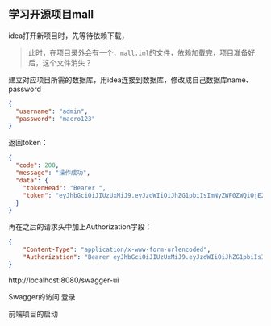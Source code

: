 学习开源项目mall
----



idea打开新项目时，先等待依赖下载，

> 此时，在项目录外会有一个，`mall.iml`的文件，依赖加载完，项目准备好后，这个文件消失？

建立对应项目所需的数据库，用idea连接到数据库，修改成自己数据库name、password



```json
{
  "username": "admin",
  "password": "macro123"
}
```

返回token：

```json
{
  "code": 200,
  "message": "操作成功",
  "data": {
    "tokenHead": "Bearer ",
    "token": "eyJhbGciOiJIUzUxMiJ9.eyJzdWIiOiJhZG1pbiIsImNyZWF0ZWQiOjE2NTg4MjQ5NjQ5MjksImV4cCI6MTY1OTQyOTc2NH0.xz3lpQxdZB6AhWhgrz-om7TluCleIvqIbIE3xNGw_Cw-bo0q5pUjdSPTXm6MIzDRG3avPy8cCoKJsCyaIqEXCg"
  }
}
```



再在之后的请求头中加上Authorization字段：

```json
{
    "Content-Type": "application/x-www-form-urlencoded",
    "Authorization": "Bearer eyJhbGciOiJIUzUxMiJ9.eyJzdWIiOiJhZG1pbiIsImNyZWF0ZWQiOjE2NTg4MjQ5NjQ5MjksImV4cCI6MTY1OTQyOTc2NH0.xz3lpQxdZB6AhWhgrz-om7TluCleIvqIbIE3xNGw_Cw-bo0q5pUjdSPTXm6MIzDRG3avPy8cCoKJsCyaIqEXCg"
}
```



http://localhost:8080/swagger-ui



Swagger的访问  登录

前端项目的启动



